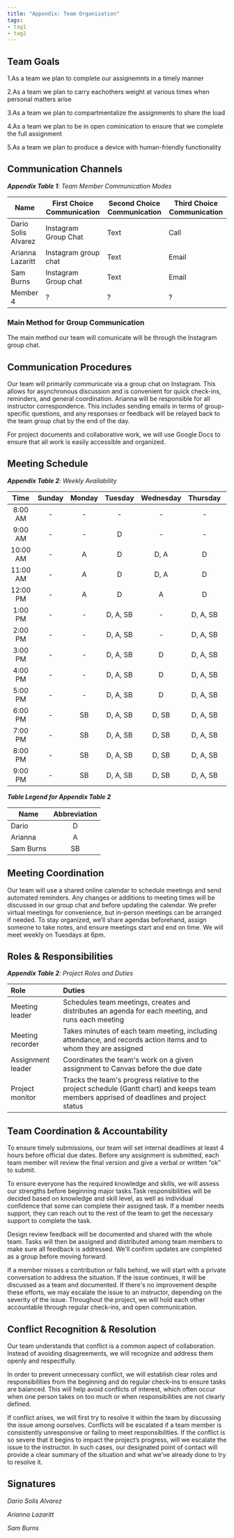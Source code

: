 ```yaml
---
title: "Appendix: Team Organization"
tags:
- tag1
- tag2
---
```


## Team Goals

1.As a team we plan to complete our assignemnts in a timely manner

2.As a team we plan to carry eachothers weight at various times when personal matters arise

3.As a team we plan to compartmentalize the assignments to share the load

4.As a team we plan to be in open cominication to ensure that we complete the full assignment

5.As a team we plan to produce a device with human-friendly functionality

## Communication Channels

_**Appendix Table 1**: Team Member Communication Modes_

|Name                 | First Choice Communication | Second Choice Communication | Third Choice Communication |
|---------------------|----------------------------|-----------------------------|----------------------------|
|Dario Solis Alvarez |  Instagram Group Chat | Text | Call |
|Arianna Lazaritt |  Instagram group chat | Text | Email |
|Sam Burns |  Instagram Group chat |  Text | Email |
|Member 4 |  ? | ? | ? |

### Main Method for Group Communication

The main method our team will comunicate will be through the Instagram group chat.
 
## Communication Procedures

Our team will primarily communicate via a group chat on Instagram. This allows for asynchronous discussion and is convenient for quick check-ins, reminders, and general coordination. Arianna will be responsible for all instructor correspondence. This includes sending emails in terms of group-specific questions, and any responses or feedback will be relayed back to the team group chat by the end of the day.

For project documents and collaborative work, we will use Google Docs to ensure that all work is easily accessible and organized.

## Meeting Schedule

_**Appendix Table 2**: Weekly Availability_

| Time | Sunday | Monday | Tuesday | Wednesday | Thursday | Friday | Saturday |
| :------: | :----: | :----: | :----: | :----: | :----: | :----: | :-----: |
| 8:00 AM | - | - | - | - | - | - | - |
| 9:00 AM | - | - | D | - | - | - | - |
| 10:00 AM | - | A | D | D, A | D | - | - |
| 11:00 AM | - | A | D | D, A | D | A | - |
| 12:00 PM | - | A | D | A | D | A | - |
| 1:00 PM | - | - | D, A, SB | - | D, A, SB | A | - |
| 2:00 PM | - | - | D, A, SB | - | D, A, SB | A | - |
| 3:00 PM | - | - | D, A, SB | D | D, A, SB | A | - |
| 4:00 PM | - | - | D, A, SB | D | D, A, SB | A | - |
| 5:00 PM | - | - | D, A, SB | D | D, A, SB | A | - |
| 6:00 PM | - | SB | D, A, SB | D, SB | D, A, SB | A | - |
| 7:00 PM | - | SB | D, A, SB | D, SB |  D, A, SB | A | - |
| 8:00 PM | - | SB | D, A, SB | D, SB |  D, A, SB | A | - |
| 9:00 PM | - | SB | D, A, SB | D, SB |  D, A, SB | A | - |

_**Table Legend for Appendix Table 2**_

| Name | Abbreviation |
| ----- | :------: |
| Dario | D |
| Arianna | A |
| Sam Burns | SB|


## Meeting Coordination

Our team will use a shared online calendar to schedule meetings and send automated reminders. Any changes or additions to meeting times will be discussed in our group chat and before updating the calendar. We prefer virtual meetings for convenience, but in-person meetings can be arranged if needed. To stay organized, we’ll share agendas beforehand, assign someone to take notes, and ensure meetings start and end on time. We will meet weekly on Tuesdays at 6pm.

## Roles & Responsibilities

_**Appendix Table 2**: Project Roles and Duties_

| **Role**          | **Duties**                                                                                                                                |
| :---------------- | :---------------------------------------------------------------------------------------------------------------------------------------- |
| Meeting leader    | Schedules team meetings, creates and distributes an agenda for each meeting, and runs each meeting                                        |
| Meeting recorder  | Takes minutes of each team meeting, including attendance, and records action items and to whom they are assigned                          |
| Assignment leader | Coordinates the team's work on a given assignment to Canvas before the due date                                                           |
| Project monitor   | Tracks the team's progress relative to the project schedule (Gantt chart) and keeps team members apprised of deadlines and project status |



## Team Coordination & Accountability
To ensure timely submissions, our team will set internal deadlines at least 4 hours before official due dates. Before any assignment is submitted, each team member will review the final version and give a verbal or written “ok” to submit. 

To ensure everyone has the required knowledge and skills, we will assess our strengths before beginning major tasks.Task responsibilities will be decided based on knowledge and skill level, as well as individual confidence that some can complete their assigned task. If a member needs support, they can reach out to the rest of the team to get the necessary support to complete the task.

Design review feedback will be documented and shared with the whole team. Tasks will then be assigned and distributed among team members to make sure all feedback is addressed. We'll confirm updates are completed as a group before moving forward.

If a member misses a contribution or falls behind, we will start with a private conversation to address the situation. If the issue continues, it will be discussed as a team and documented. If there's no improvement despite these efforts, we may escalate the issue to an instructor, depending on the severity of the issue. Throughout the project, we will hold each other accountable through regular check-ins, and open communication.

## Conflict Recognition & Resolution

Our team understands that conflict is a common aspect of collaboration. Instead of avoiding disagreements, we will recognize and address them openly and respectfully. 

In order to prevent unnecessary conflict, we will establish clear roles and responsibilities from the beginning and do regular check-ins to ensure tasks are balanced. This will help avoid conflicts of interest, which often occur when one person takes on too much or when responsibilities are not clearly defined.

If conflict arises, we will first try to resolve it within the team by discussing the issue among ourselves. Conflicts will be escalated if a team member is consistently unresponsive or failing to meet responsibilities. If the conflict is so severe that it begins to impact the project’s progress, will we escalate the issue to the instructor. In such cases, our designated point of contact will provide a clear summary of the situation and what we’ve already done to try to resolve it.


## Signatures

_Dario Solis Alvarez_ 

_Arianna Lazaritt_ 

_Sam Burns_
